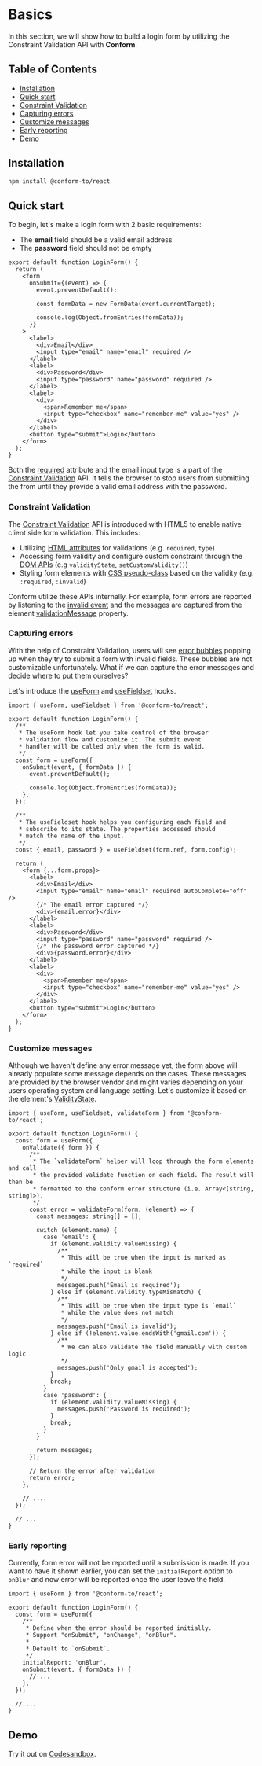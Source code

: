 # Basics

In this section, we will show how to build a login form by utilizing the Constraint Validation API with **Conform**.

<!-- aside -->

## Table of Contents

- [Installation](#installation)
- [Quick start](#quick-start)
- [Constraint Validation](#constraint-validation)
- [Capturing errors](#capturing-errors)
- [Customize messages](#customize-messages)
- [Early reporting](#early-reporting)
- [Demo](#demo)

<!-- /aside -->

## Installation

```sh
npm install @conform-to/react
```

## Quick start

To begin, let's make a login form with 2 basic requirements:

- The **email** field should be a valid email address
- The **password** field should not be empty

```tsx
export default function LoginForm() {
  return (
    <form
      onSubmit={(event) => {
        event.preventDefault();

        const formData = new FormData(event.currentTarget);

        console.log(Object.fromEntries(formData));
      }}
    >
      <label>
        <div>Email</div>
        <input type="email" name="email" required />
      </label>
      <label>
        <div>Password</div>
        <input type="password" name="password" required />
      </label>
      <label>
        <div>
          <span>Remember me</span>
          <input type="checkbox" name="remember-me" value="yes" />
        </div>
      </label>
      <button type="submit">Login</button>
    </form>
  );
}
```

Both the [required](https://developer.mozilla.org/en-US/docs/Web/HTML/Attributes/required) attribute and the email input type is a part of the [Constraint Validation](#constraint-validation) API. It tells the browser to stop users from submitting the from until they provide a valid email address with the password.

### Constraint Validation

The [Constraint Validation](https://caniuse.com/constraint-validation) API is introduced with HTML5 to enable native client side form validation. This includes:

- Utilizing [HTML attributes](https://developer.mozilla.org/en-US/docs/Web/Guide/HTML/Constraint_validation#validation-related_attributes) for validations (e.g. `required`, `type`)
- Accessing form validity and configure custom constraint through the [DOM APIs](https://developer.mozilla.org/en-US/docs/Web/API/Constraint_validation#extensions_to_other_interfaces) (e.g `validityState`, `setCustomValidity()`)
- Styling form elements with [CSS pseudo-class](https://developer.mozilla.org/en-US/docs/Learn/Forms/Form_validation#the_constraint_validation_api) based on the validity (e.g. `:required`, `:invalid`)

Conform utilize these APIs internally. For example, form errors are reported by listening to the [invalid event](https://developer.mozilla.org/en-US/docs/Web/API/HTMLInputElement/invalid_event) and the messages are captured from the element [validationMessage](https://developer.mozilla.org/en-US/docs/Web/API/HTMLObjectElement/validationMessage) property.

### Capturing errors

With the help of Constraint Validation, users will see [error bubbles](https://codesandbox.io/s/cocky-fermi-zwjort?file=/src/App.js) popping up when they try to submit a form with invalid fields. These bubbles are not customizable unfortunately. What if we can capture the error messages and decide where to put them ourselves?

Let's introduce the [useForm](/packages/conform-react/README.md#useform) and [useFieldset](/packages/conform-react/README.md#usefieldset) hooks.

```tsx
import { useForm, useFieldset } from '@conform-to/react';

export default function LoginForm() {
  /**
   * The useForm hook let you take control of the browser
   * validation flow and customize it. The submit event
   * handler will be called only when the form is valid.
   */
  const form = useForm({
    onSubmit(event, { formData }) {
      event.preventDefault();

      console.log(Object.fromEntries(formData));
    },
  });

  /**
   * The useFieldset hook helps you configuring each field and
   * subscribe to its state. The properties accessed should
   * match the name of the input.
   */
  const { email, password } = useFieldset(form.ref, form.config);

  return (
    <form {...form.props}>
      <label>
        <div>Email</div>
        <input type="email" name="email" required autoComplete="off" />
        {/* The email error captured */}
        <div>{email.error}</div>
      </label>
      <label>
        <div>Password</div>
        <input type="password" name="password" required />
        {/* The password error captured */}
        <div>{password.error}</div>
      </label>
      <label>
        <div>
          <span>Remember me</span>
          <input type="checkbox" name="remember-me" value="yes" />
        </div>
      </label>
      <button type="submit">Login</button>
    </form>
  );
}
```

### Customize messages

Although we haven't define any error message yet, the form above will already populate some message depends on the cases. These messages are provided by the browser vendor and might varies depending on your users operating system and language setting. Let's customize it based on the element's [ValidityState](https://developer.mozilla.org/en-US/docs/Web/API/ValidityState).

```tsx
import { useForm, useFieldset, validateForm } from '@conform-to/react';

export default function LoginForm() {
  const form = useForm({
    onValidate({ form }) {
      /**
       * The `validateForm` helper will loop through the form elements and call
       * the provided validate function on each field. The result will then be
       * formatted to the conform error structure (i.e. Array<[string, string]>).
       */
      const error = validateForm(form, (element) => {
        const messages: string[] = [];

        switch (element.name) {
          case 'email': {
            if (element.validity.valueMissing) {
              /**
               * This will be true when the input is marked as `required`
               * while the input is blank
               */
              messages.push('Email is required');
            } else if (element.validity.typeMismatch) {
              /**
               * This will be true when the input type is `email`
               * while the value does not match
               */
              messages.push('Email is invalid');
            } else if (!element.value.endsWith('gmail.com')) {
              /**
               * We can also validate the field manually with custom logic
               */
              messages.push('Only gmail is accepted');
            }
            break;
          }
          case 'password': {
            if (element.validity.valueMissing) {
              messages.push('Password is required');
            }
            break;
          }
        }

        return messages;
      });

      // Return the error after validation
      return error;
    },

    // ....
  });

  // ...
}
```

### Early reporting

Currently, form error will not be reported until a submission is made. If you want to have it shown earlier, you can set the `initialReport` option to `onBlur` and now error will be reported once the user leave the field.

```tsx
import { useForm } from '@conform-to/react';

export default function LoginForm() {
  const form = useForm({
    /**
     * Define when the error should be reported initially.
     * Support "onSubmit", "onChange", "onBlur".
     *
     * Default to `onSubmit`.
     */
    initialReport: 'onBlur',
    onSubmit(event, { formData }) {
      // ...
    },
  });

  // ...
}
```

## Demo

<!-- sandbox title="Login form demo" src="/examples/basic" -->

Try it out on [Codesandbox](https://codesandbox.io/s/github/edmundhung/conform/tree/main/examples/basic).

<!-- /sandbox -->
